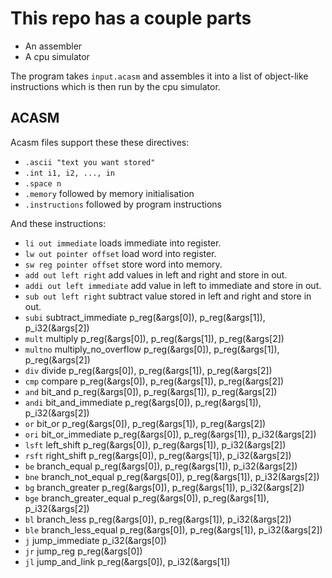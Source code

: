 # This repo has a couple parts

- An assembler
- A cpu simulator

The program takes `input.acasm` and assembles it into a list of object-like instructions which is then run by the cpu simulator.

## ACASM

Acasm files support these these directives:

- `.ascii "text you want stored"`
- `.int i1, i2, ..., in`
- `.space n`
- `.memory` followed by memory initialisation
- `.instructions` followed by program instructions

And these instructions:

- `li out immediate` loads immediate into register.
- `lw out pointer offset` load word into register.
- `sw reg pointer offset` store word into memory.
- `add out left right` add values in left and right and store in out.
- `addi out left immediate` add value in left to immediate and store in out.
- `sub out left right` subtract value stored in left and right and store in out.
- `subi` subtract_immediate p_reg(&args[0]), p_reg(&args[1]), p_i32(&args[2])
- `mult` multiply p_reg(&args[0]), p_reg(&args[1]), p_reg(&args[2])
- `multno` multiply_no_overflow p_reg(&args[0]), p_reg(&args[1]), p_reg(&args[2])
- `div` divide p_reg(&args[0]), p_reg(&args[1]), p_reg(&args[2])
- `cmp` compare p_reg(&args[0]), p_reg(&args[1]), p_reg(&args[2])
- `and` bit_and p_reg(&args[0]), p_reg(&args[1]), p_reg(&args[2])
- `andi` bit_and_immediate p_reg(&args[0]), p_reg(&args[1]), p_i32(&args[2])
- `or` bit_or p_reg(&args[0]), p_reg(&args[1]), p_reg(&args[2])
- `ori` bit_or_immediate p_reg(&args[0]), p_reg(&args[1]), p_i32(&args[2])
- `lsft` left_shift p_reg(&args[0]), p_reg(&args[1]), p_i32(&args[2])
- `rsft` right_shift p_reg(&args[0]), p_reg(&args[1]), p_i32(&args[2])
- `be` branch_equal p_reg(&args[0]), p_reg(&args[1]), p_i32(&args[2])
- `bne` branch_not_equal p_reg(&args[0]), p_reg(&args[1]), p_i32(&args[2])
- `bg` branch_greater p_reg(&args[0]), p_reg(&args[1]), p_i32(&args[2])
- `bge` branch_greater_equal p_reg(&args[0]), p_reg(&args[1]), p_i32(&args[2])
- `bl` branch_less p_reg(&args[0]), p_reg(&args[1]), p_i32(&args[2])
- `ble` branch_less_equal p_reg(&args[0]), p_reg(&args[1]), p_i32(&args[2])
- `j` jump_immediate p_i32(&args[0])
- `jr` jump_reg p_reg(&args[0])
- `jl` jump_and_link p_reg(&args[0]), p_i32(&args[1])